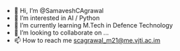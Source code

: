 - 👋 Hi, I’m @SamaveshCAgrawal
- 👀 I’m interested in AI / Python
- 🌱 I’m currently learning M.Tech in Defence Technology
- 💞️ I’m looking to collaborate on ...
- 📫 How to reach me scagrawal_m21@me.vjti.ac.im

<!---
SamaveshCAgrawal/SamaveshCAgrawal is a ✨ special ✨ repository because its `README.md` (this file) appears on your GitHub profile.
You can click the Preview link to take a look at your changes.
--->
